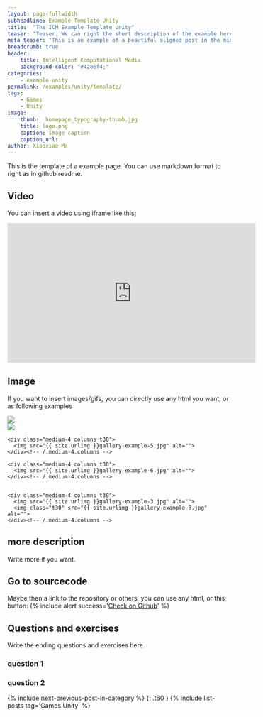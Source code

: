 ```yaml
---
layout: page-fullwidth
subheadline: Example Template Unity
title:  "The ICM Example Template Unity"
teaser: "Teaser. We can right the short description of the example here. It is shown below the title in the post and in the short description of the list of posts page."
meta_teaser: "This is an example of a beautiful aligned post in the middle. There is no sidebar to distract the reader. The difference to the Page-Template is, that you find meta-information at the bottom of the post."
breadcrumb: true
header:
    title: Intelligent Computational Media
    background-color: "#4286f4;"
categories:
    - example-unity
permalink: /examples/unity/template/
tags:
    - Games
    - Unity
image:
    thumb:  homepage_typography-thumb.jpg
    title: logo.png
    caption: image caption
    caption_url: 
author: Xiaoxiao Ma
---
```


This is the template of a example page. You can use markdown format to right as in github readme.

## Video
You can insert a video using iframe like this;
<div class="flex-video">
  <iframe width="560" height="315" src="https://www.youtube.com/embed/hokkA77ib3c" frameborder="0" allow="autoplay; encrypted-media" allowfullscreen></iframe>
</div>

## Image
If you want to insert images/gifs, you can directly use any html you want, or as following examples
<div class="row">
  <div class="large-12 columns">
      <img src="http://placehold.it/470x264/6b6351/e1dcd7&amp;text=Width+470+Pixel">
  </div>
  <div class="large-12 columns">
      <img src="http://placehold.it/470x264/e05a10/e1e75e&amp;text=Width+470+Pixel">
  </div>
</div>
<div class="row">
    <div class="medium-4 columns t30">
    <img src="{{ site.urlimg }}gallery-example-4.jpg" alt="">
    </div><!-- /.medium-4.columns -->

    <div class="medium-4 columns t30">
      <img src="{{ site.urlimg }}gallery-example-5.jpg" alt="">
    </div><!-- /.medium-4.columns -->

    <div class="medium-4 columns t30">
      <img src="{{ site.urlimg }}gallery-example-6.jpg" alt="">
    </div><!-- /.medium-4.columns -->

</div><!-- /.row -->


<div class="row">
    <div class="medium-8 columns t30">
    <img src="{{ site.urlimg }}gallery-example-7.jpg" alt="">
    </div><!-- /.medium-8.columns -->

    <div class="medium-4 columns t30">
      <img src="{{ site.urlimg }}gallery-example-3.jpg" alt="">
      <img class="t30" src="{{ site.urlimg }}gallery-example-8.jpg" alt="">
    </div><!-- /.medium-4.columns -->

</div><!-- /.row -->

## more description
Write more if you want.

## Go to sourcecode
Maybe then a link to the repository or others, you can use any html, or this button:
{% include alert success='<a href="https://github.com/tcmxx/UnityTensorflowKeras">Check on Github</a>' %}

## Questions and exercises
Write the ending questions and exercises here.
### question 1
### question 2

{% include next-previous-post-in-category %}
{: .t60 }
{% include list-posts tag='Games Unity' %}

